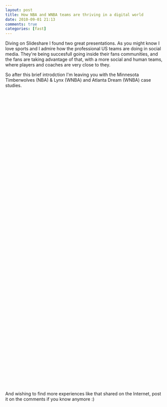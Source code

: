 ```yaml
---
layout: post
title: How NBA and WNBA teams are thriving in a digital world
date: 2010-09-01 21:13
comments: true
categories: [fast]
---
```

Diving on Slideshare I found two great presentations. As you might know I love sports and I admire how the professional US teams are doing in social media. They're being succesfull going inside their fans communities, and the fans are taking advantage of that, with a more social and human teams, where players and coaches are very close to they.

So after this brief introdction I'm leaving you with the Minnesota Timberwolves (NBA) & Lynx (WNBA) and Atlanta Dream (WNBA) case studies. 

<div style="width:460px" id="__ss_4853480"><object id="__sse4853480" width="425" height="355"><param name="movie" value="http://static.slidesharecdn.com/swf/ssplayer2.swf?doc=livinginadigitalworld-100727195326-phpapp01&stripped_title=thriving-in-a-digital-world" /><param name="allowFullScreen" value="true"/><param name="allowScriptAccess" value="always"/><embed name="__sse4853480" src="http://static.slidesharecdn.com/swf/ssplayer2.swf?doc=livinginadigitalworld-100727195326-phpapp01&stripped_title=thriving-in-a-digital-world" type="application/x-shockwave-flash" allowscriptaccess="always" allowfullscreen="true" width="600" height="455"></embed></object></div>

<div style="width:460px" id="__ss_1742423"><object id="__sse1742423" width="600" height="455"><param name="movie" value="http://static.slidesharecdn.com/swf/ssplayer2.swf?doc=atlantadreamsmarketingpowerpointparta-090719223819-phpapp02&stripped_title=atlanta-dreams-marketing-powerpoint-part-a" /><param name="allowFullScreen" value="true"/><param name="allowScriptAccess" value="always"/><embed name="__sse1742423" src="http://static.slidesharecdn.com/swf/ssplayer2.swf?doc=atlantadreamsmarketingpowerpointparta-090719223819-phpapp02&stripped_title=atlanta-dreams-marketing-powerpoint-part-a" type="application/x-shockwave-flash" allowscriptaccess="always" allowfullscreen="true" width="600" height="455"></embed></object></div> <br/>

And wishing to find more experiences like that shared on the Internet, post it on the comments if you know anymore :)
